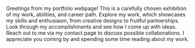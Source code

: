 Greetings from my portfolio webpage! This is a carefully chosen exhibition of my work, abilities, and career path. Explore my work, which showcases my skills and enthusiasm, from creative designs to fruitful partnerships. Look through my accomplishments and see how I come up with ideas. Reach out to me via my contact page to discuss possible collaborations. I appreciate you coming by and spending some time reading about my work.
